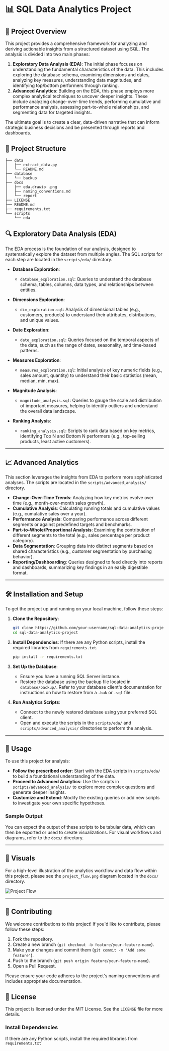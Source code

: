 # 📊 SQL Data Analytics Project

## 🚀 Project Overview

This project provides a comprehensive framework for analyzing and deriving actionable insights from a structured dataset using SQL. The analysis is divided into two main phases:

1.  **Exploratory Data Analysis (EDA)**: The initial phase focuses on understanding the fundamental characteristics of the data. This includes exploring the database schema, examining dimensions and dates, analyzing key measures, understanding data magnitudes, and identifying top/bottom performers through ranking.
2.  **Advanced Analytics**: Building on the EDA, this phase employs more complex analytical techniques to uncover deeper insights. These include analyzing change-over-time trends, performing cumulative and performance analysis, assessing part-to-whole relationships, and segmenting data for targeted insights.

The ultimate goal is to create a clear, data-driven narrative that can inform strategic business decisions and be presented through reports and dashboards.

## 📁 Project Structure

```.
├── data
│   ├── extract_data.py
│   └── README.md
├── database
│   └── backup
├── docs
│   ├── eda.drawio .png
│   ├── naming_conventions.md
│   └── report
├── LICENSE
├── README.md
├── requirements.txt
└── scripts
    └── eda
```

## 🔍 Exploratory Data Analysis (EDA)

The EDA process is the foundation of our analysis, designed to systematically explore the dataset from multiple angles. The SQL scripts for each step are located in the `scripts/eda/` directory.

-   **Database Exploration**:
    -   `database_exploration.sql`: Queries to understand the database schema, tables, columns, data types, and relationships between entities.

-   **Dimensions Exploration**:
    -   `dim_exploration.sql`: Analysis of dimensional tables (e.g., customers, products) to understand their attributes, distributions, and unique values.

-   **Date Exploration**:
    -   `date_exploration.sql`: Queries focused on the temporal aspects of the data, such as the range of dates, seasonality, and time-based patterns.

-   **Measures Exploration**:
    -   `measures_exploration.sql`: Initial analysis of key numeric fields (e.g., sales amount, quantity) to understand their basic statistics (mean, median, min, max).

-   **Magnitude Analysis**:
    -   `magnitude_analysis.sql`: Queries to gauge the scale and distribution of important measures, helping to identify outliers and understand the overall data landscape.

-   **Ranking Analysis**:
    -   `ranking_analysis.sql`: Scripts to rank data based on key metrics, identifying Top N and Bottom N performers (e.g., top-selling products, least active customers).

---

## 📈 Advanced Analytics

This section leverages the insights from EDA to perform more sophisticated analyses. The scripts are located in the `scripts/advanced_analysis/` directory.

-   **Change-Over-Time Trends**: Analyzing how key metrics evolve over time (e.g., month-over-month sales growth).
-   **Cumulative Analysis**: Calculating running totals and cumulative values (e.g., cumulative sales over a year).
-   **Performance Analysis**: Comparing performance across different segments or against predefined targets and benchmarks.
-   **Part-to-Whole/Proportional Analysis**: Examining the contribution of different segments to the total (e.g., sales percentage per product category).
-   **Data Segmentation**: Grouping data into distinct segments based on shared characteristics (e.g., customer segmentation by purchasing behavior).
-   **Reporting/Dashboarding**: Queries designed to feed directly into reports and dashboards, summarizing key findings in an easily digestible format.

---

## 🛠️ Installation and Setup

To get the project up and running on your local machine, follow these steps:

1.  **Clone the Repository**:
    ```bash
    git clone https://github.com/your-username/sql-data-analytics-project.git
    cd sql-data-analytics-project
    ```

2.  **Install Dependencies**:
    If there are any Python scripts, install the required libraries from `requirements.txt`.
    ```bash
    pip install -r requirements.txt
    ```

3.  **Set Up the Database**:
    -   Ensure you have a running SQL Server instance.
    -   Restore the database using the backup file located in `database/backup/`. Refer to your database client's documentation for instructions on how to restore from a `.bak` or `.sql` file.

4.  **Run Analytics Scripts**:
    -   Connect to the newly restored database using your preferred SQL client.
    -   Open and execute the scripts in the `scripts/eda/` and `scripts/advanced_analysis/` directories to perform the analysis.

---

## 🚀 Usage

To use this project for analysis:

-   **Follow the prescribed order**: Start with the EDA scripts in `scripts/eda/` to build a foundational understanding of the data.
-   **Proceed to Advanced Analytics**: Use the scripts in `scripts/advanced_analysis/` to explore more complex questions and generate deeper insights.
-   **Customize and Extend**: Modify the existing queries or add new scripts to investigate your own specific hypotheses.

### Sample Output

You can expect the output of these scripts to be tabular data, which can then be exported or used to create visualizations. For visual workflows and diagrams, refer to the `docs/` directory.

---

## 🎨 Visuals

For a high-level illustration of the analytics workflow and data flow within this project, please see the `project_flow.png` diagram located in the `docs/` directory.

![Project Flow](docs/eda_draw.png)

---

## 🙌 Contributing

We welcome contributions to this project! If you'd like to contribute, please follow these steps:

1.  Fork the repository.
2.  Create a new branch (`git checkout -b feature/your-feature-name`).
3.  Make your changes and commit them (`git commit -m 'Add some feature'`).
4.  Push to the branch (`git push origin feature/your-feature-name`).
5.  Open a Pull Request.

Please ensure your code adheres to the project's naming conventions and includes appropriate documentation.

## 📜 License

This project is licensed under the MIT License. See the `LICENSE` file for more details.

### Install Dependencies

If there are any Python scripts, install the required libraries from `requirements.txt`
